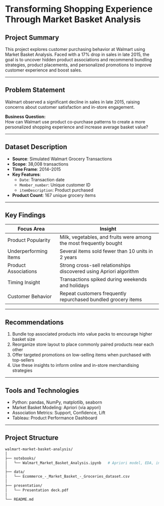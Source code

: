 # Transforming Shopping Experience Through Market Basket Analysis

## Project Summary

This project explores customer purchasing behavior at Walmart using Market Basket Analysis. Faced with a 17% drop in sales in late 2015, the goal is to uncover hidden product associations and recommend bundling strategies, product placements, and personalized promotions to improve customer experience and boost sales.

---

## Problem Statement

Walmart observed a significant decline in sales in late 2015, raising concerns about customer satisfaction and in-store engagement.

**Business Question:**  
How can Walmart use product co-purchase patterns to create a more personalized shopping experience and increase average basket value?

---

## Dataset Description

- **Source**: Simulated Walmart Grocery Transactions  
- **Scope**: 38,008 transactions  
- **Time Frame**: 2014–2015  
- **Key Features**:
  - `Date`: Transaction date  
  - `Member_number`: Unique customer ID  
  - `itemDescription`: Product purchased  
- **Product Count**: 167 unique grocery items

---

## Key Findings

| Focus Area             | Insight                                                              |
|------------------------|----------------------------------------------------------------------|
| Product Popularity     | Milk, vegetables, and fruits were among the most frequently bought   |
| Underperforming Items  | Several items sold fewer than 10 units in 2 years                    |
| Product Associations   | Strong cross-sell relationships discovered using Apriori algorithm   |
| Timing Insight         | Transactions spiked during weekends and holidays                     |
| Customer Behavior      | Repeat customers frequently repurchased bundled grocery items        |

---

## Recommendations

1. Bundle top associated products into value packs to encourage higher basket size  
2. Reorganize store layout to place commonly paired products near each other  
3. Offer targeted promotions on low-selling items when purchased with top-sellers  
4. Use these insights to inform online and in-store merchandising strategies  

---

## Tools and Technologies

- Python: pandas, NumPy, matplotlib, seaborn  
- Market Basket Modeling: Apriori (via apyori)  
- Association Metrics: Support, Confidence, Lift   
- Tableau: Product Performance Dashboard  

---

## Project Structure

```bash
walmart-market-basket-analysis/
│
├── notebooks/
│   └── Walmart_Market_Basket_Analysis.ipynb   # Apriori model, EDA, insights
│
├── data/
│   └── Ecommerce_-_Market_Basket_-_Groceries_dataset.csv
│
├── presentation/
│   └── Presentation deck.pdf
│
└── README.md
